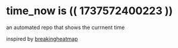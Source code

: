 # time_now is (( 1737572400223 ))

an automated repo that shows the currnent time

inspired by [breakingheatmap](https://github.com/breakingheatmap/breakingheatmap)